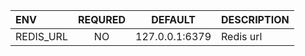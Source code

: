 | ENV       | REQURED |    DEFAULT     | DESCRIPTION |
| :-------- | :-----: | :------------: | :---------- |
| REDIS_URL |   NO    | 127.0.0.1:6379 | Redis url   |
